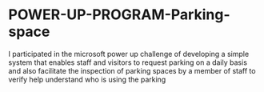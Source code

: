 # POWER-UP-PROGRAM-Parking-space
I participated in the microsoft power up challenge of developing a simple system that enables staff and visitors to request parking on a daily basis and also facilitate the inspection of parking spaces by a member of staff to verify help understand who is using the parking
